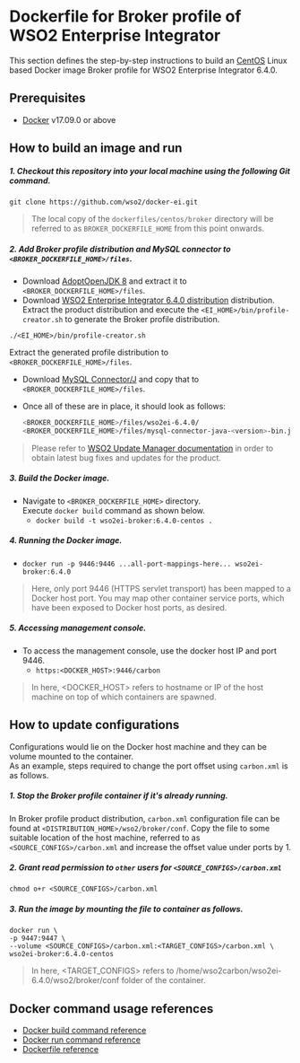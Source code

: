 # Dockerfile for Broker profile of WSO2 Enterprise Integrator #
This section defines the step-by-step instructions to build an [CentOS](https://hub.docker.com/_/centos/) Linux based Docker image
Broker profile for WSO2 Enterprise Integrator 6.4.0.

## Prerequisites

* [Docker](https://www.docker.com/get-docker) v17.09.0 or above


## How to build an image and run
##### 1. Checkout this repository into your local machine using the following Git command.
```
git clone https://github.com/wso2/docker-ei.git
```

>The local copy of the `dockerfiles/centos/broker` directory will be referred to as `BROKER_DOCKERFILE_HOME` from this point onwards.

##### 2. Add Broker profile distribution and MySQL connector to `<BROKER_DOCKERFILE_HOME>/files`.

- Download [AdoptOpenJDK 8](https://adoptopenjdk.net/) and extract it to `<BROKER_DOCKERFILE_HOME>/files`.
- Download [WSO2 Enterprise Integrator 6.4.0 distribution](https://wso2.com/integration/) distribution.
Extract the product distribution and execute the `<EI_HOME>/bin/profile-creator.sh` to generate the Broker
profile distribution.

```
./<EI_HOME>/bin/profile-creator.sh
``` 

Extract the generated profile distribution to `<BROKER_DOCKERFILE_HOME>/files`.
- Download [MySQL Connector/J](https://downloads.mysql.com/archives/c-j)
and copy that to `<BROKER_DOCKERFILE_HOME>/files`.
- Once all of these are in place, it should look as follows:

  ```bash
  <BROKER_DOCKERFILE_HOME>/files/wso2ei-6.4.0/
  <BROKER_DOCKERFILE_HOME>/files/mysql-connector-java-<version>-bin.jar
  ```
  
>Please refer to [WSO2 Update Manager documentation]( https://docs.wso2.com/display/WUM300/WSO2+Update+Manager)
in order to obtain latest bug fixes and updates for the product.

##### 3. Build the Docker image.
- Navigate to `<BROKER_DOCKERFILE_HOME>` directory. <br>
  Execute `docker build` command as shown below.
    + `docker build -t wso2ei-broker:6.4.0-centos .`
    
##### 4. Running the Docker image.
- `docker run -p 9446:9446 ...all-port-mappings-here... wso2ei-broker:6.4.0`
>Here, only port 9446 (HTTPS servlet transport) has been mapped to a Docker host port.
You may map other container service ports, which have been exposed to Docker host ports, as desired.

##### 5. Accessing management console.
- To access the management console, use the docker host IP and port 9446.
    + `https:<DOCKER_HOST>:9446/carbon`
    
>In here, <DOCKER_HOST> refers to hostname or IP of the host machine on top of which containers are spawned.


## How to update configurations
Configurations would lie on the Docker host machine and they can be volume mounted to the container. <br>
As an example, steps required to change the port offset using `carbon.xml` is as follows.

##### 1. Stop the Broker profile container if it's already running.
In Broker profile product distribution, `carbon.xml` configuration file can be found at `<DISTRIBUTION_HOME>/wso2/broker/conf`.
Copy the file to some suitable location of the host machine, referred to as `<SOURCE_CONFIGS>/carbon.xml` and increase
the offset value under ports by 1.

##### 2. Grant read permission to `other` users for `<SOURCE_CONFIGS>/carbon.xml`
```
chmod o+r <SOURCE_CONFIGS>/carbon.xml
```

##### 3. Run the image by mounting the file to container as follows.
```
docker run \
-p 9447:9447 \
--volume <SOURCE_CONFIGS>/carbon.xml:<TARGET_CONFIGS>/carbon.xml \
wso2ei-broker:6.4.0-centos
```

>In here, <TARGET_CONFIGS> refers to /home/wso2carbon/wso2ei-6.4.0/wso2/broker/conf folder of the container.


## Docker command usage references

* [Docker build command reference](https://docs.docker.com/engine/reference/commandline/build/)
* [Docker run command reference](https://docs.docker.com/engine/reference/run/)
* [Dockerfile reference](https://docs.docker.com/engine/reference/builder/)
